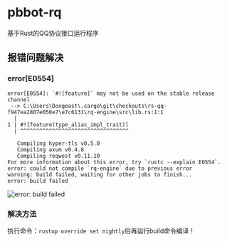 # pbbot-rq
基于Rust的QQ协议接口运行程序

## 报错问题解决

### error[E0554]
```
error[E0554]: `#![feature]` may not be used on the stable release channel
 --> C:\Users\Dongeast\.cargo\git\checkouts\rs-qq-f947ea2807e050e7\e7c6131\rq-engine\src\lib.rs:1:1
  |
1 | #![feature(type_alias_impl_trait)]
  | ^^^^^^^^^^^^^^^^^^^^^^^^^^^^^^^^^^

   Compiling hyper-tls v0.5.0
   Compiling axum v0.4.8
   Compiling reqwest v0.11.10
For more information about this error, try `rustc --explain E0554`.
error: could not compile `rq-engine` due to previous error
warning: build failed, waiting for other jobs to finish...
error: build failed
```
![error: build failed](https://user-images.githubusercontent.com/66114014/164759104-4eb9e7b4-8e9e-4a29-bdac-ca2a14bbd5bb.png)

### 解决方法
执行命令：`rustup override set nightly`后再运行build命令编译！
